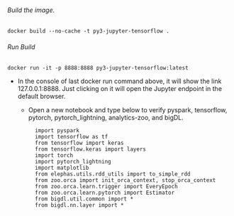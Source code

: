 ###### Build the image. 

    docker build --no-cache -t py3-jupyter-tensorflow .
    
###### Run Build
    docker run -it -p 8888:8888 py3-jupyter-tensorflow:latest
    
    
- In the console of last docker run command above, it will show the link 127.0.0.1:8888.
Just clicking on it will open the Jupyter endpoint in the default browser.

  - Open a new notebook and type below to verify pyspark, tensorflow, pytorch, pytorch_lightning, analytics-zoo, 
    and bigDL.

          import pyspark
          import tensorflow as tf
          from tensorflow import keras
          from tensorflow.keras import layers
          import torch
          import pytorch_lightning
          import matplotlib
          from elephas.utils.rdd_utils import to_simple_rdd
          from zoo.orca import init_orca_context, stop_orca_context
          from zoo.orca.learn.trigger import EveryEpoch
          from zoo.orca.learn.pytorch import Estimator
          from bigdl.util.common import *
          from bigdl.nn.layer import *
